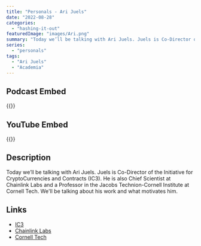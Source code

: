 ```yaml
---
title: "Personals - Ari Juels"
date: "2022-08-28"
categories: 
  - "hashing-it-out"
featuredImage: "images/Ari.png"
summary: "Today we’ll be talking with Ari Juels. Juels is Co-Director of the Initiative for CryptoCurrencies and Contracts (IC3). He is also Chief Scientist at Chainlink Labs and a Professor in the Jacobs Technion-Cornell Institute at Cornell Tech. We'll be talking about his work and what motivates him."
series:
  - "personals"
tags:
  - "Ari Juels"
  - "Academia"
---
```


## Podcast Embed
{{<podcast-embed url="https://player.simplecast.com/8326b9f5-1bd2-4c88-ab58-cb6489f207d8?dark=false&color=EE6E04">}}

## YouTube Embed
{{<youtube url="https://www.youtube.com/watch?v=_f0uLkJ1qHc">}}

## Description
Today we’ll be talking with Ari Juels. Juels is Co-Director of the Initiative for CryptoCurrencies and Contracts (IC3). He is also Chief Scientist at Chainlink Labs and a Professor in the Jacobs Technion-Cornell Institute at Cornell Tech. We'll be talking about his work and what motivates him.

## Links 
- [IC3](https://www.initc3.org)
- [Chainlink Labs](https://chainlinklabs.com)
- [Cornell Tech](https://tech.cornell.edu)
